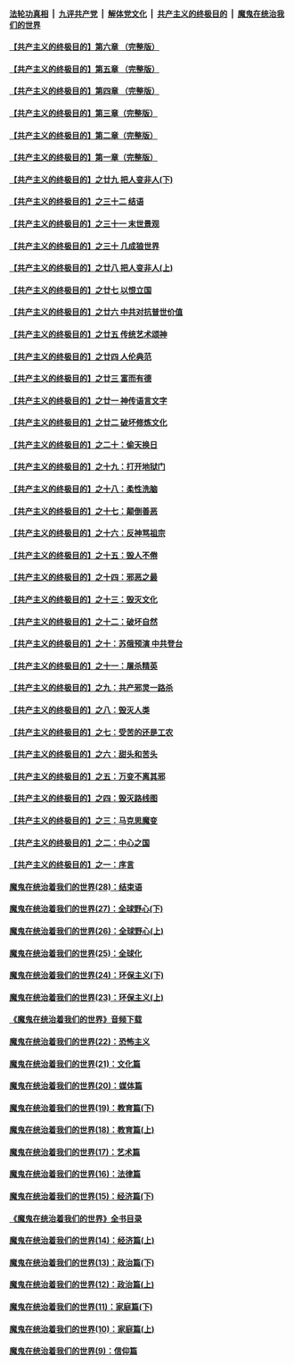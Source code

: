 

####  [法轮功真相](../../../../basic/blob/master/README.md?t=04190931) &nbsp;|&nbsp; [九评共产党](../../../../9ping.md/blob/master/README.md?t=04190931) &nbsp;|&nbsp; [解体党文化](../../../../jtdwh.md/blob/master/README.md?t=04190931)  &nbsp;|&nbsp; [共产主义的终极目的](../../../../gczydzjmd.md/blob/master/README.md?t=04190931) &nbsp;|&nbsp; [魔鬼在统治我们的世界](../../../../mgztzwmdsj.md/blob/master/README.md?t=04190931) 

#### [【共产主义的终极目的】第六章 （完整版）](../pages/nsc422/n11428913.md?t=04190931) 

#### [【共产主义的终极目的】第五章 （完整版）](../pages/nsc422/n11428912.md?t=04190931) 

#### [【共产主义的终极目的】第四章 （完整版）](../pages/nsc422/n11428907.md?t=04190931) 

#### [【共产主义的终极目的】第三章（完整版）](../pages/nsc422/n11428848.md?t=04190931) 

#### [【共产主义的终极目的】第二章（完整版）](../pages/nsc422/n11428831.md?t=04190931) 

#### [【共产主义的终极目的】第一章（完整版）](../pages/nsc422/n11417651.md?t=04190931) 

#### [【共产主义的终极目的】之廿九 把人变非人(下)](../pages/nsc422/n11344140.md?t=04190931) 

#### [【共产主义的终极目的】之三十二 结语](../pages/nsc422/n11360535.md?t=04190931) 

#### [【共产主义的终极目的】之三十一 末世景观](../pages/nsc422/n11351129.md?t=04190931) 

#### [【共产主义的终极目的】之三十 几成狼世界](../pages/nsc422/n11348280.md?t=04190931) 

#### [【共产主义的终极目的】之廿八 把人变非人(上)](../pages/nsc422/n11340492.md?t=04190931) 

#### [【共产主义的终极目的】之廿七 以恨立国](../pages/nsc422/n11336944.md?t=04190931) 

#### [【共产主义的终极目的】之廿六 中共对抗普世价值](../pages/nsc422/n11324785.md?t=04190931) 

#### [【共产主义的终极目的】之廿五 传统艺术颂神](../pages/nsc422/n11296396.md?t=04190931) 

#### [【共产主义的终极目的】之廿四 人伦典范](../pages/nsc422/n11296397.md?t=04190931) 

#### [【共产主义的终极目的】之廿三 富而有德](../pages/nsc422/n11283598.md?t=04190931) 

#### [【共产主义的终极目的】之廿一 神传语言文字](../pages/nsc422/n11263265.md?t=04190931) 

#### [【共产主义的终极目的】之廿二 破坏修炼文化](../pages/nsc422/n11245728.md?t=04190931) 

#### [【共产主义的终极目的】之二十：偷天换日](../pages/nsc422/n11238846.md?t=04190931) 

#### [【共产主义的终极目的】之十九：打开地狱门](../pages/nsc422/n11206376.md?t=04190931) 

#### [【共产主义的终极目的】之十八：柔性洗脑](../pages/nsc422/n11199994.md?t=04190931) 

#### [【共产主义的终极目的】之十七：颠倒善恶](../pages/nsc422/n11179782.md?t=04190931) 

#### [【共产主义的终极目的】之十六：反神骂祖宗](../pages/nsc422/n11166798.md?t=04190931) 

#### [【共产主义的终极目的】之十五：毁人不倦](../pages/nsc422/n11166792.md?t=04190931) 

#### [【共产主义的终极目的】之十四：邪恶之最](../pages/nsc422/n11150249.md?t=04190931) 

#### [【共产主义的终极目的】之十三：毁灭文化](../pages/nsc422/n11135227.md?t=04190931) 

#### [【共产主义的终极目的】之十二：破坏自然](../pages/nsc422/n11135214.md?t=04190931) 

#### [【共产主义的终极目的】之十：苏俄预演 中共登台](../pages/nsc422/n11118424.md?t=04190931) 

#### [【共产主义的终极目的】之十一：屠杀精英](../pages/nsc422/n11118442.md?t=04190931) 

#### [【共产主义的终极目的】之九：共产邪灵一路杀](../pages/nsc422/n11114139.md?t=04190931) 

#### [【共产主义的终极目的】之八：毁灭人类](../pages/nsc422/n11108503.md?t=04190931) 

#### [【共产主义的终极目的】之七：受苦的还是工农](../pages/nsc422/n11101809.md?t=04190931) 

#### [【共产主义的终极目的】之六：甜头和苦头](../pages/nsc422/n11096971.md?t=04190931) 

#### [【共产主义的终极目的】之五：万变不离其邪](../pages/nsc422/n11091285.md?t=04190931) 

#### [【共产主义的终极目的】之四：毁灭路线图](../pages/nsc422/n11086284.md?t=04190931) 

#### [【共产主义的终极目的】之三：马克思魔变](../pages/nsc422/n11061941.md?t=04190931) 

#### [【共产主义的终极目的】之二：中心之国](../pages/nsc422/n11047728.md?t=04190931) 

#### [【共产主义的终极目的】之一：序言](../pages/nsc422/n11086077.md?t=04190931) 

#### [魔鬼在统治着我们的世界(28)：结束语](../pages/nsc422/n10936246.md?t=04190931) 

#### [魔鬼在统治着我们的世界(27)：全球野心(下)](../pages/nsc422/n10928319.md?t=04190931) 

#### [魔鬼在统治着我们的世界(26)：全球野心(上)](../pages/nsc422/n10900318.md?t=04190931) 

#### [魔鬼在统治着我们的世界(25)：全球化](../pages/nsc422/n10788205.md?t=04190931) 

#### [魔鬼在统治着我们的世界(24)：环保主义(下)](../pages/nsc422/n10695307.md?t=04190931) 

#### [魔鬼在统治着我们的世界(23)：环保主义(上)](../pages/nsc422/n10688613.md?t=04190931) 

#### [《魔鬼在统治着我们的世界》音频下载](../pages/nsc422/n10635553.md?t=04190931) 

#### [魔鬼在统治着我们的世界(22)：恐怖主义](../pages/nsc422/n10614727.md?t=04190931) 

#### [魔鬼在统治着我们的世界(21)：文化篇](../pages/nsc422/n10597706.md?t=04190931) 

#### [魔鬼在统治着我们的世界(20)：媒体篇](../pages/nsc422/n10586579.md?t=04190931) 

#### [魔鬼在统治着我们的世界(19)：教育篇(下)](../pages/nsc422/n10564808.md?t=04190931) 

#### [魔鬼在统治着我们的世界(18)：教育篇(上)](../pages/nsc422/n10526970.md?t=04190931) 

#### [魔鬼在统治着我们的世界(17)：艺术篇](../pages/nsc422/n10499093.md?t=04190931) 

#### [魔鬼在统治着我们的世界(16)：法律篇](../pages/nsc422/n10485969.md?t=04190931) 

#### [魔鬼在统治着我们的世界(15)：经济篇(下)](../pages/nsc422/n10469975.md?t=04190931) 

#### [《魔鬼在统治着我们的世界》全书目录](../pages/nsc422/n10464261.md?t=04190931) 

#### [魔鬼在统治着我们的世界(14)：经济篇(上)](../pages/nsc422/n10457370.md?t=04190931) 

#### [魔鬼在统治着我们的世界(13)：政治篇(下)](../pages/nsc422/n10448270.md?t=04190931) 

#### [魔鬼在统治着我们的世界(12)：政治篇(上)](../pages/nsc422/n10444576.md?t=04190931) 

#### [魔鬼在统治着我们的世界(11)：家庭篇(下)](../pages/nsc422/n10440961.md?t=04190931) 

#### [魔鬼在统治着我们的世界(10)：家庭篇(上)](../pages/nsc422/n10435448.md?t=04190931) 

#### [魔鬼在统治着我们的世界(9)：信仰篇](../pages/nsc422/n10432159.md?t=04190931) 

